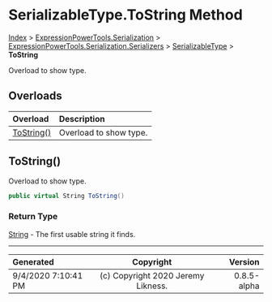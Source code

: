 ﻿# SerializableType.ToString Method

[Index](../index.md) > [ExpressionPowerTools.Serialization](ExpressionPowerTools.Serialization.a.md) > [ExpressionPowerTools.Serialization.Serializers](ExpressionPowerTools.Serialization.Serializers.n.md) > [SerializableType](ExpressionPowerTools.Serialization.Serializers.SerializableType.cs.md) > **ToString**

Overload to show type.

## Overloads

| Overload | Description |
| :-- | :-- |
| [ToString()](#tostring) | Overload to show type. |
## ToString()

Overload to show type.

```csharp
public virtual String ToString()
```

### Return Type

 [String](https://docs.microsoft.com/dotnet/api/system.string)  - The first usable string it finds.



---

| Generated | Copyright | Version |
| :-- | :-: | --: |
| 9/4/2020 7:10:41 PM | (c) Copyright 2020 Jeremy Likness. | 0.8.5-alpha |
